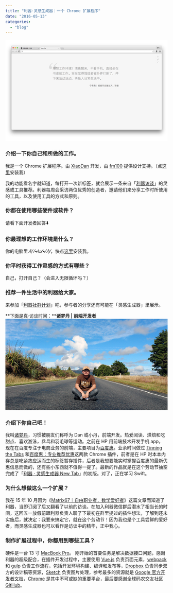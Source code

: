 ```yaml
---
title: "利器·灵感生成器｜一个 Chrome 扩展程序"
date: "2016-05-13"
categories: 
  - "blog"
---
```


![3-640](/images/06699.jpg)

### 介绍一下你自己和所做的工作。

我是一个 Chrome 扩展程序。由 [XiaoDan](https://staydan.com) 开发，由 [fm100](https://weibo.com/fm100) 提供设计支持。（点[这里](https://chrome.google.com/webstore/detail/lidppokaooioojchghdjekhcgdjkkohe)安装我）

我的功能看名字就知道，每打开一次新标签，就会展示一条来自「[利器访谈](https://liqi.io/creators/)」的灵感或工具推荐。利器每周会采访两位优秀的创造者，邀请他们来分享工作时所使用的工具，以及使用工具的方式和原则。

### 你都在使用哪些硬件或软件？

请看下面开发者回答⬇️

### 你最理想的工作环境是什么？

你的电脑里 ⁄(⁄ ⁄•⁄ω⁄•⁄ ⁄)⁄，快点[这里](https://chrome.google.com/webstore/detail/lidppokaooioojchghdjekhcgdjkkohe)安装我。

### 你平时获得工作灵感的方式有哪些？

自己，打开自己？（会进入无限循环吗？）

### 推荐一件生活中的利器给大家。

来参加「[利器社群计划](https://liqi.io/community/)」吧，参与者的分享还有可能在「灵感生成器」里展示。

**下面是真·访谈时间：****诸梦丹 | 前端开发者** ![dan-photo](/images/11441.jpg)

### 介绍下你自己吧！

我叫[诸梦丹](https://staydan.com)，习惯被朋友们称呼为 Dan 或小丹，前端开发。热爱阅读、烘焙和吃甜点、喜欢游泳，乒乓和羽毛球等运动。之前在 HP 用前端技术开发手机 app，现在在百度专注于电商业务的前端，主要项目为[百度惠](https://hui.baidu.com)。业余时间做过 [Tinning the Tabs](https://chrome.google.com/webstore/detail/tinning/moemebbgcnbmdpnjiaijefhoahhikmec) 和[百度惠：专业推荐优惠](https://chrome.google.com/webstore/detail/blcmlhpbpimcnifnkgkfjhhmoolbidik)这两款 Chrome 插件，前者是在 HP 时本本内存总是吃紧故应运而生的标签暂存插件，后者是我想要能实时掌握百度惠的最新优惠信息而做的，还有些小东西就不值得一提了。最新的作品就是在这个劳动节抽空完成了「[利器 · 灵感生成器 New Tab](https://chrome.google.com/webstore/detail/lidppokaooioojchghdjekhcgdjkkohe)」的初版。对了，正在学习 Swift。

### 为什么想做这么一个扩展？

我在 15 年 10 月因为《[Matrix67｜自由职业者，数学爱好者](https://liqi.io/matrix67/)》这篇文章而知道了利器，当即订阅了后又翻看了以前的访谈。在加入利器微信群后潜水了相当长的时间，这回五一放假前跟利器负责人聊了下最初在群里提过的插件想法，了解到还未实施后，就决定：我要来搞定它，就在这个劳动节！因为我也是个工具尝鲜的爱好者，而灵感生成器也可以看作是访谈中的精华，正中我心。

### 制作扩展过程中，你都用到哪些工具？

硬件是一台 13 寸 [MacBook Pro](https://www.apple.com/cn/macbook-pro/)。 刚开始的首要任务是解决数据接口问题，感谢利器的超级配合，在插件开发过程中，主要使用 [Vue.js](https://vuejs.org/) 负责页面元素，[webpack](https://webpack.github.io) 和 [gulp](https://www.gulpjs.com) 负责工作流程，包括开发环境构建、编译和发布等，[Dropbox](https://www.dropbox.com/) 负责同步双方的设计稿等资源，[Sketch](https://www.sketchapp.com/) 负责图片处理，参考最多的资源就是 [Google 官方开发者文档](https://developer.chrome.com/extensions/api_index)，[Chrome](https://www.google.cn/intl/zh-CN/chrome/?) 是其中不可或缺的重要平台，最后要感谢全球码农交友社区 [GitHub](https://github.com/)。
